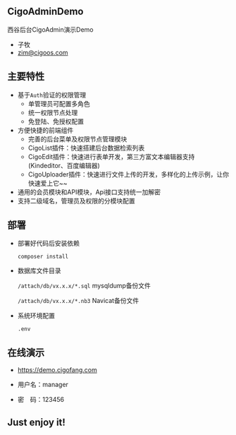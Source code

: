 ## CigoAdminDemo
西谷后台CigoAdmin演示Demo

- 子牧
- zim@cigoos.com

## 主要特性

* 基于`Auth`验证的权限管理
    * 单管理员可配置多角色
    * 统一权限节点处理
    * 免登陆、免授权配置
* 方便快捷的前端组件
    * 完善的后台菜单及权限节点管理模块
    * CigoList插件：快速搭建后台数据检索列表
    * CigoEdit插件：快速进行表单开发，第三方富文本编辑器支持(Kindeditor、百度编辑器)
    * CigoUploader插件：快速进行文件上传的开发，多样化的上传示例，让你快速爱上它~~
* 通用的会员模块和API模块，Api接口支持统一加解密
* 支持二级域名，管理员及权限的分模块配置


## 部署
- 部署好代码后安装依赖

    `composer install`
- 数据库文件目录

    `/attach/db/vx.x.x/*.sql`   mysqldump备份文件
    
    `/attach/db/vx.x.x/*.nb3`   Navicat备份文件
    
- 系统环境配置

    `.env`

## **在线演示**

- https://demo.cigofang.com

- 用户名：manager
- 密　码：123456

## Just enjoy it!
